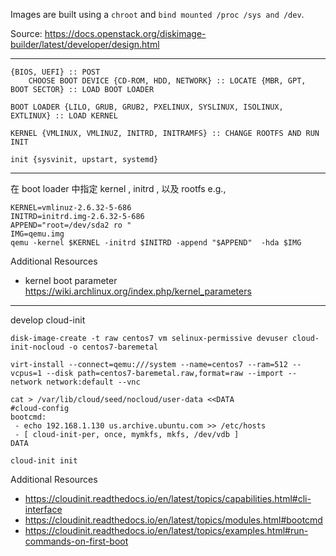 Images are built using a `chroot` and `bind mounted /proc /sys and /dev`.

Source: https://docs.openstack.org/diskimage-builder/latest/developer/design.html

---

```
{BIOS, UEFI} :: POST
    CHOOSE BOOT DEVICE {CD-ROM, HDD, NETWORK} :: LOCATE {MBR, GPT, BOOT SECTOR} :: LOAD BOOT LOADER

BOOT LOADER {LILO, GRUB, GRUB2, PXELINUX, SYSLINUX, ISOLINUX, EXTLINUX} :: LOAD KERNEL

KERNEL {VMLINUX, VMLINUZ, INITRD, INITRAMFS} :: CHANGE ROOTFS AND RUN INIT

init {sysvinit, upstart, systemd}
```

---

在 boot loader 中指定 kernel , initrd , 以及 rootfs e.g.,

```
KERNEL=vmlinuz-2.6.32-5-686
INITRD=initrd.img-2.6.32-5-686
APPEND="root=/dev/sda2 ro "
IMG=qemu.img
qemu -kernel $KERNEL -initrd $INITRD -append "$APPEND"  -hda $IMG
```

Additional Resources

* kernel boot parameter https://wiki.archlinux.org/index.php/kernel_parameters

---

develop cloud-init

```
disk-image-create -t raw centos7 vm selinux-permissive devuser cloud-init-nocloud -o centos7-baremetal

virt-install --connect=qemu:///system --name=centos7 --ram=512 --vcpus=1 --disk path=centos7-baremetal.raw,format=raw --import --network network:default --vnc

cat > /var/lib/cloud/seed/nocloud/user-data <<DATA
#cloud-config
bootcmd:
 - echo 192.168.1.130 us.archive.ubuntu.com >> /etc/hosts
 - [ cloud-init-per, once, mymkfs, mkfs, /dev/vdb ]
DATA

cloud-init init
```

Additional Resources

* https://cloudinit.readthedocs.io/en/latest/topics/capabilities.html#cli-interface
* https://cloudinit.readthedocs.io/en/latest/topics/modules.html#bootcmd
* https://cloudinit.readthedocs.io/en/latest/topics/examples.html#run-commands-on-first-boot
